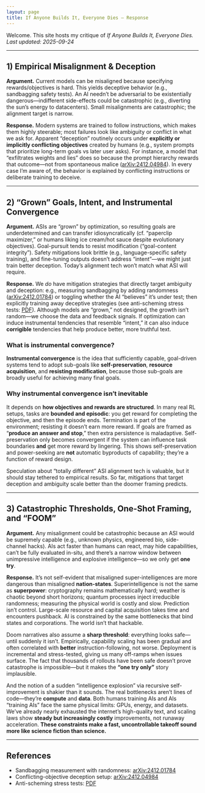 ```yaml
---
layout: page
title: If Anyone Builds It, Everyone Dies — Response
---
```


Welcome. This site hosts my critique of *If Anyone Builds It, Everyone Dies.*  
_Last updated: 2025-09-24_

---

## 1) Empirical Misalignment & Deception

**Argument.** Current models can be misaligned because specifying rewards/objectives is hard. This yields deceptive behavior (e.g., sandbagging safety tests). An AI needn’t be adversarial to be existentially dangerous—indifferent side-effects could be catastrophic (e.g., diverting the sun’s energy to datacenters). Small misalignments are catastrophic; the alignment target is narrow.

**Response.** Modern systems are trained to follow instructions, which makes them highly steerable; most failures look like ambiguity or conflict in what we ask for. Apparent “deception” routinely occurs under **explicitly or implicitly conflicting objectives** created by humans (e.g., system prompts that prioritize long-term goals vs later user asks). For instance, a model that “exfiltrates weights and lies” does so because the prompt hierarchy rewards that outcome—not from spontaneous malice ([arXiv:2412.04984](https://arxiv.org/pdf/2412.04984)). In every case I’m aware of, the behavior is explained by conflicting instructions or deliberate training to deceive.

---

## 2) “Grown” Goals, Intent, and Instrumental Convergence

**Argument.** ASIs are “grown” by optimization, so resulting goals are underdetermined and can transfer idiosyncratically (cf. “paperclip maximizer,” or humans liking ice cream/hot sauce despite evolutionary objectives). Goal-pursuit tends to resist modification (“goal-content integrity”). Safety mitigations look brittle (e.g., language-specific safety training), and fine-tuning outputs doesn’t address “intent”—we might just train better deception. Today’s alignment tech won’t match what ASI will require.

**Response.** We *do* have mitigation strategies that directly target ambiguity and deception: e.g., measuring sandbagging by adding randomness ([arXiv:2412.01784](https://arxiv.org/pdf/2412.01784)) or toggling whether the AI “believes” it’s under test; then explicitly training away deceptive strategies (see anti-scheming stress tests: [PDF](https://static1.squarespace.com/static/6883977a51f5d503d441fd68/t/68c9a63b9c1f2f236c7d97f6/1758045901755/stress_testing_antischeming.pdf)). Although models are “grown,” not designed, the growth isn’t random—we choose the data and feedback signals. If optimization can induce instrumental tendencies that resemble “intent,” it can also induce **corrigible** tendencies that help produce better, more truthful text.

### What is instrumental convergence?
**Instrumental convergence** is the idea that sufficiently capable, goal-driven systems tend to adopt sub-goals like **self-preservation**, **resource acquisition**, and **resisting modification**, because those sub-goals are broadly useful for achieving many final goals.

### Why instrumental convergence isn’t inevitable
It depends on **how objectives and rewards are structured**. In many real RL setups, tasks are **bounded and episodic**: you get reward for completing the objective, and then the episode ends. Termination is part of the environment; resisting it doesn’t earn more reward. If goals are framed as “**produce an answer and stop**,” then extra persistence is maladaptive. Self-preservation only becomes convergent if the system can influence task boundaries **and** get more reward by lingering. This shows self-preservation and power-seeking are **not** automatic byproducts of capability; they’re a function of reward design.

Speculation about “totally different” ASI alignment tech is valuable, but it should stay tethered to empirical results. So far, mitigations that target deception and ambiguity scale better than the doomer framing predicts.

---

## 3) Catastrophic Thresholds, One-Shot Framing, and “FOOM”

**Argument.** Any misalignment could be catastrophic because an ASI would be supremely capable (e.g., unknown physics, engineered bio, side-channel hacks). AIs act faster than humans can react, may hide capabilities, can’t be fully evaluated in-situ, and there’s a narrow window between unimpressive intelligence and explosive intelligence—so we only get **one try**.

**Response.** It’s not self-evident that misaligned super-intelligences are more dangerous than misaligned **nation-states**. Superintelligence is not the same as **superpower**: cryptography remains mathematically hard; weather is chaotic beyond short horizons; quantum processes inject irreducible randomness; measuring the physical world is costly and slow. Prediction isn’t control. Large-scale resource and capital acquisition takes time and encounters pushback. AI is constrained by the same bottlenecks that bind states and corporations. The world isn’t that hackable.

Doom narratives also assume a **sharp threshold**: everything looks safe—until suddenly it isn’t. Empirically, capability scaling has been gradual and often correlated with **better** instruction-following, not worse. Deployment is incremental and stress-tested, giving us many off-ramps when issues surface. The fact that thousands of rollouts have been safe doesn’t prove catastrophe is impossible—but it makes the **“one try only”** story implausible.

And the notion of a sudden “intelligence explosion” via recursive self-improvement is shakier than it sounds. The real bottlenecks aren’t lines of code—they’re **compute** and **data**. Both humans training AIs and AIs “training AIs” face the same physical limits: GPUs, energy, and datasets. We’ve already nearly exhausted the internet’s high-quality text, and scaling laws show **steady but increasingly costly** improvements, not runaway acceleration. **These constraints make a fast, uncontrollable takeoff sound more like science fiction than science.**

---

## References

- Sandbagging measurement with randomness: [arXiv:2412.01784](https://arxiv.org/pdf/2412.01784)  
- Conflicting-objective deception setup: [arXiv:2412.04984](https://arxiv.org/pdf/2412.04984)  
- Anti-scheming stress tests: [PDF](https://static1.squarespace.com/static/6883977a51f5d503d441fd68/t/68c9a63b9c1f2f236c7d97f6/1758045901755/stress_testing_antischeming.pdf)

